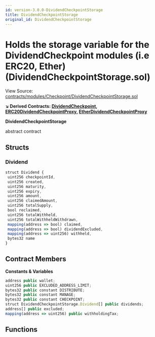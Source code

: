 ```yaml
---
id: version-3.0.0-DividendCheckpointStorage
title: DividendCheckpointStorage
original_id: DividendCheckpointStorage
---
```


# Holds the storage variable for the DividendCheckpoint modules (i.e ERC20, Ether) (DividendCheckpointStorage.sol)

View Source: [contracts/modules/Checkpoint/DividendCheckpointStorage.sol](../../contracts/modules/Checkpoint/DividendCheckpointStorage.sol)

**↘ Derived Contracts: [DividendCheckpoint](DividendCheckpoint.md), [ERC20DividendCheckpointProxy](ERC20DividendCheckpointProxy.md), [EtherDividendCheckpointProxy](EtherDividendCheckpointProxy.md)**

**DividendCheckpointStorage**

abstract contract

## Structs
### Dividend

```js
struct Dividend {
 uint256 checkpointId,
 uint256 created,
 uint256 maturity,
 uint256 expiry,
 uint256 amount,
 uint256 claimedAmount,
 uint256 totalSupply,
 bool reclaimed,
 uint256 totalWithheld,
 uint256 totalWithheldWithdrawn,
 mapping(address => bool) claimed,
 mapping(address => bool) dividendExcluded,
 mapping(address => uint256) withheld,
 bytes32 name
}
```

## Contract Members
**Constants & Variables**

```js
address public wallet;
uint256 public EXCLUDED_ADDRESS_LIMIT;
bytes32 public constant DISTRIBUTE;
bytes32 public constant MANAGE;
bytes32 public constant CHECKPOINT;
struct DividendCheckpointStorage.Dividend[] public dividends;
address[] public excluded;
mapping(address => uint256) public withholdingTax;

```

## Functions

